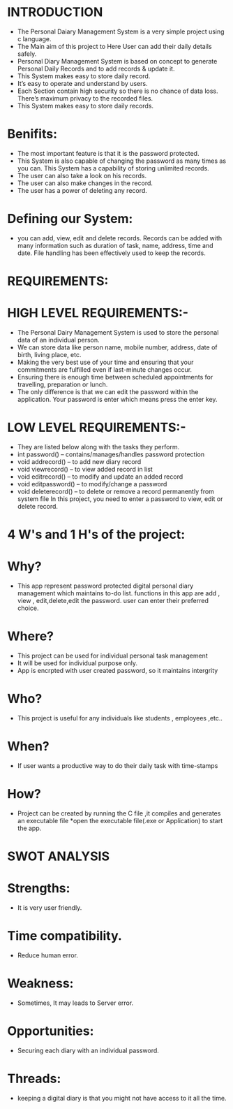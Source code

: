 
# INTRODUCTION

* The Personal Daiary Management System is a very simple project  using c language.
* The Main aim of this project to Here User can add their daily details safely.
* Personal Diary Management System is based on concept to generate Personal Daily Records and to add records & update it.
* This System makes easy to store daily record.
* It’s easy to operate and understand by users.
* Each Section contain high security so there is no chance of data loss. There’s maximum privacy to the recorded files.
* This System makes easy to store daily records.
# Benifits: 
* The most important feature is that it is the password protected. 
* This System is also capable of changing the password as many times as you can. This System has a capability of storing unlimited records. 
* The user can also take a look on his records.
* The user can also make changes in the record. 
* The user has a power of deleting any record.

# Defining our System:

* you can add, view, edit and delete records. Records can be added with many information such as duration of task, name, address, time and date. File handling has been effectively used to keep the records.
# REQUIREMENTS:

# HIGH LEVEL REQUIREMENTS:-
                
* The Personal Dairy Management System is used to store the personal data of an individual person. 
* We can store data like person name, mobile number, address, date of birth, living place, etc.
* Making the very best use of your time and ensuring that your commitments are fulfilled even if last-minute changes occur.
* Ensuring there is enough time between scheduled appointments for travelling, preparation or lunch.
* The only difference is that we can edit the password within the application. Your password is enter which means press the enter key.
              
              
# LOW LEVEL REQUIREMENTS:-
* They are listed below along with the tasks they perform.
* int password() – contains/manages/handles password protection 
* void addrecord() – to add new diary record
* void viewrecord() – to view added record in list 
* void editrecord() – to modify and update an added record 
* void editpassword() – to modify/change a password
* void deleterecord() – to delete or remove a record permanently from system file In this project, you need to enter a password to view, edit or delete record.   
# 4 W's and 1 H's of the project:

# Why?

* This app represent password protected digital personal diary management which maintains to-do list.
functions in this app are add , view , edit,delete,edit the password.
user can enter their preferred choice.
# Where?

* This project can be used for individual personal task management
* It will be used for individual purpose only.
* App is encrpted with user created password, so it maintains intergrity
# Who?

* This project is useful for any individuals like students , employees ,etc..
# When?

* If user wants a productive way to do their daily task with time-stamps
# How? 
* Project can be created by running the C file ,it compiles and generates an executable file *open the executable file(.exe or Application) to start the app.

# SWOT ANALYSIS
# Strengths: 
* It is very user friendly.
# Time compatibility.
* Reduce human error.
# Weakness: 
* Sometimes, It may leads to Server error. 
# Opportunities:
* Securing each diary with an individual password.
# Threads:
* keeping a digital diary is that you might not have access to it all the time.
